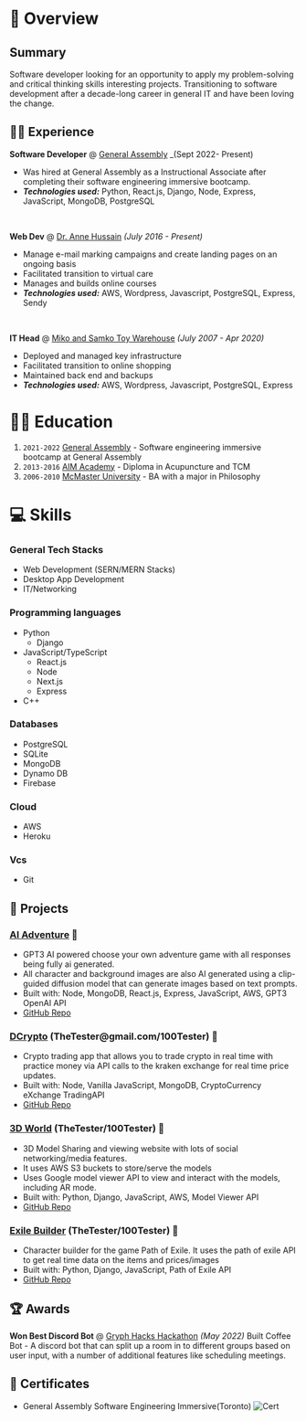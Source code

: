 # 📖 Overview

## Summary

Software developer looking for an opportunity to apply my problem-solving and critical thinking skills interesting projects. Transitioning to software development after a decade-long career in general IT and have been loving the change.

## 👨‍💻 Experience

**Software Developer** @ [General Assembly](https://generalassemb.ly/) \_(Sept 2022- Present)

- Was hired at General Assembly as a Instructional Associate after completing their software engineering immersive bootcamp.
- _**Technologies used:**_ Python, React.js, Django, Node, Express, JavaScript, MongoDB, PostgreSQL

&nbsp;

**Web Dev** @ [Dr. Anne Hussain](https://www.annehussain.com/) _(July 2016 - Present)_

- Manage e-mail marking campaigns and create landing pages on an ongoing basis
- Facilitated transition to virtual care
- Manages and builds online courses
- _**Technologies used:**_ AWS, Wordpress, Javascript, PostgreSQL, Express, Sendy

&nbsp;

**IT Head** @ [Miko and Samko Toy Warehouse](https://samkoandmikotoywarehouse.com/) _(July 2007 - Apr 2020)_

- Deployed and managed key infrastructure
- Facilitated transition to online shopping
- Maintained back end and backups
- _**Technologies used:**_ AWS, Wordpress, Javascript, PostgreSQL, Express

# 👨‍🎓 Education

1. `2021-2022` [General Assembly](https://generalassemb.ly/) - Software engineering immersive bootcamp at General Assembly
2. `2013-2016` [AIM Academy](https://aim-academy.ca/) - Diploma in Acupuncture and TCM
3. `2006-2010` [McMaster University](https://www.mcmaster.ca/) - BA with a major in Philosophy

# 💻 Skills

### General Tech Stacks

- Web Development (SERN/MERN Stacks)
- Desktop App Development
- IT/Networking

### Programming languages

- Python
  - Django
- JavaScript/TypeScript
  - React.js
  - Node
  - Next.js
  - Express
- C++

### Databases

- PostgreSQL
- SQLite
- MongoDB
- Dynamo DB
- Firebase

### Cloud

- AWS
- Heroku

### Vcs

- Git

## 🧪 Projects

### [AI Adventure](https://aiadventure.herokuapp.com/) 🔗

- GPT3 AI powered choose your own adventure game with all responses being fully ai generated.
- All character and background images are also AI generated using a clip-guided diffusion model that can generate images based on text prompts.
- Built with: Node, MongoDB, React.js, Express, JavaScript, AWS, GPT3 OpenAI API
- [GitHub Repo](https://github.com/jontoye/ai-adventure)

### [DCrypto](https://dcrypto-app.herokuapp.com) (TheTester<span></span>@gmail.com/100Tester) 🔗

- Crypto trading app that allows you to trade crypto in real time with practice money via API calls to the kraken exchange for real time price updates.
- Built with: Node, Vanilla JavaScript, MongoDB, CryptoCurrency eXchange TradingAPI
- [GitHub Repo](https://github.com/DKotzer/DTrade)

### [3D World](https://threedworld.herokuapp.com) (TheTester/100Tester) 🔗

- 3D Model Sharing and viewing website with lots of social networking/media features.
- It uses AWS S3 buckets to store/serve the models
- Uses Google model viewer API to view and interact with the models, including AR mode.
- Built with: Python, Django, JavaScript, AWS, Model Viewer API
- [GitHub Repo](https://github.com/DKotzer/3d-models-site)

### [Exile Builder](https://exile-builder.herokuapp.com) (TheTester/100Tester) 🔗

- Character builder for the game Path of Exile. It uses the path of exile API to get real time data on the items and prices/images
- Built with: Python, Django, JavaScript, Path of Exile API
- [GitHub Repo](https://github.com/DKotzer/poe-collection)

## 🏆 Awards

**Won Best Discord Bot** @ [Gryph Hacks Hackathon](https://gryphhacks-2022.devpost.com/project-gallery) _(May 2022)_
Built Coffee Bot - A discord bot that can split up a room in to different groups based on user input, with a number of additional features like scheduling meetings.

## 🥇 Certificates

- General Assembly Software Engineering Immersive(Toronto)
  ![Cert](https://i.imgur.com/FtCA9yY.png)
